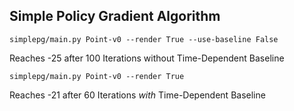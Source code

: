 ## Simple Policy Gradient Algorithm

```simplepg/main.py Point-v0 --render True --use-baseline False```

Reaches -25 after 100 Iterations without Time-Dependent Baseline

```simplepg/main.py Point-v0 --render True```

Reaches -21 after 60 Iterations *with* Time-Dependent Baseline

